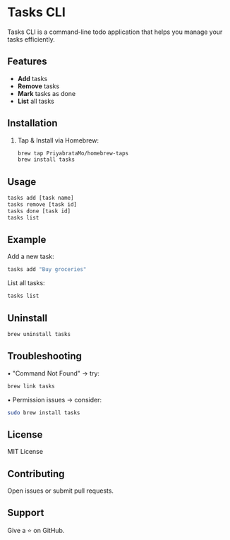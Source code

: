 # Tasks CLI

Tasks CLI is a command-line todo application that helps you manage your tasks efficiently.

## Features

- **Add** tasks
- **Remove** tasks
- **Mark** tasks as done
- **List** all tasks

## Installation

1. Tap & Install via Homebrew:
    ```bash
    brew tap PriyabrataMo/homebrew-taps
    brew install tasks
    ```

## Usage

```bash
tasks add [task name]
tasks remove [task id]
tasks done [task id]
tasks list
```

## Example

Add a new task:
```bash
tasks add "Buy groceries"
```

List all tasks:
```bash
tasks list
```

## Uninstall
```sh
brew uninstall tasks
```

## Troubleshooting
• "Command Not Found" → try:
```sh
brew link tasks
```
• Permission issues → consider:
```sh
sudo brew install tasks
```

## License
MIT License

## Contributing
Open issues or submit pull requests.

## Support
Give a ⭐ on GitHub.